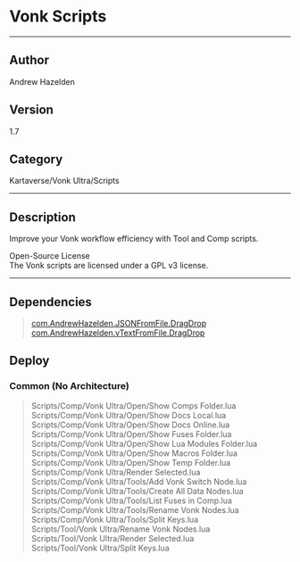 # Vonk Scripts
___

## Author
Andrew Hazelden

## Version
1.7

## Category
Kartaverse/Vonk Ultra/Scripts

___

## Description
<p>Improve your Vonk workflow efficiency with Tool and Comp scripts.</p>

<p>Open-Source License<br>
The Vonk scripts are licensed under a GPL v3 license.</p>


___

## Dependencies

> [com.AndrewHazelden.JSONFromFile.DragDrop](com.AndrewHazelden.JSONFromFile.DragDrop.md)  
> [com.AndrewHazelden.vTextFromFile.DragDrop](com.AndrewHazelden.vTextFromFile.DragDrop.md)  
## Deploy

### Common (No Architecture)

> Scripts/Comp/Vonk Ultra/Open/Show Comps Folder.lua  
> Scripts/Comp/Vonk Ultra/Open/Show Docs Local.lua  
> Scripts/Comp/Vonk Ultra/Open/Show Docs Online.lua  
> Scripts/Comp/Vonk Ultra/Open/Show Fuses Folder.lua  
> Scripts/Comp/Vonk Ultra/Open/Show Lua Modules Folder.lua  
> Scripts/Comp/Vonk Ultra/Open/Show Macros Folder.lua  
> Scripts/Comp/Vonk Ultra/Open/Show Temp Folder.lua  
> Scripts/Comp/Vonk Ultra/Render Selected.lua  
> Scripts/Comp/Vonk Ultra/Tools/Add Vonk Switch Node.lua  
> Scripts/Comp/Vonk Ultra/Tools/Create All Data Nodes.lua  
> Scripts/Comp/Vonk Ultra/Tools/List Fuses in Comp.lua  
> Scripts/Comp/Vonk Ultra/Tools/Rename Vonk Nodes.lua  
> Scripts/Comp/Vonk Ultra/Tools/Split Keys.lua  
> Scripts/Tool/Vonk Ultra/Rename Vonk Nodes.lua  
> Scripts/Tool/Vonk Ultra/Render Selected.lua  
> Scripts/Tool/Vonk Ultra/Split Keys.lua  
